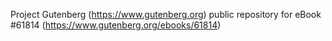 Project Gutenberg (https://www.gutenberg.org) public repository for
eBook #61814 (https://www.gutenberg.org/ebooks/61814)
